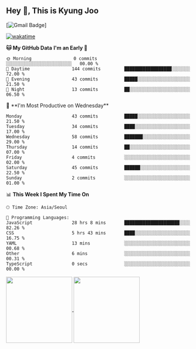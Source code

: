 ## Hey 👋, This is Kyung Joo

[![Gmail Badge](https://img.shields.io/badge/Gmail-d14836?style=flat-square&logo=Gmail&logoColor=white&link=mailto:joou3982@gmail.com)]

[![wakatime](https://wakatime.com/badge/user/018d1ca9-f45f-41c7-8716-a5f010f313d0.svg)](https://wakatime.com/@018d1ca9-f45f-41c7-8716-a5f010f313d0)



<!--START_SECTION:waka-->
**🐱 My GitHub Data** 
<a>
**I'm an Early 🐤** 

```text
🌞 Morning                0 commits           ░░░░░░░░░░░░░░░░░░░░░░░░░   00.00 % 
🌆 Daytime                144 commits         ██████████████████░░░░░░░   72.00 % 
🌃 Evening                43 commits          █████░░░░░░░░░░░░░░░░░░░░   21.50 % 
🌙 Night                  13 commits          ██░░░░░░░░░░░░░░░░░░░░░░░   06.50 % 
```
</a>

<a>
  📅 **I'm Most Productive on Wednesday** 

```text
Monday                   43 commits          █████░░░░░░░░░░░░░░░░░░░░   21.50 % 
Tuesday                  34 commits          ████░░░░░░░░░░░░░░░░░░░░░   17.00 % 
Wednesday                58 commits          ███████░░░░░░░░░░░░░░░░░░   29.00 % 
Thursday                 14 commits          ██░░░░░░░░░░░░░░░░░░░░░░░   07.00 % 
Friday                   4 commits           ░░░░░░░░░░░░░░░░░░░░░░░░░   02.00 % 
Saturday                 45 commits          ██████░░░░░░░░░░░░░░░░░░░   22.50 % 
Sunday                   2 commits           ░░░░░░░░░░░░░░░░░░░░░░░░░   01.00 % 
```
</a>



📊 **This Week I Spent My Time On** 

```text
🕑︎ Time Zone: Asia/Seoul

💬 Programming Languages: 
JavaScript               28 hrs 8 mins       █████████████████████░░░░   82.26 % 
CSS                      5 hrs 43 mins       ████░░░░░░░░░░░░░░░░░░░░░   16.75 % 
YAML                     13 mins             ░░░░░░░░░░░░░░░░░░░░░░░░░   00.68 % 
Other                    6 mins              ░░░░░░░░░░░░░░░░░░░░░░░░░   00.31 % 
TypeScript               0 secs              ░░░░░░░░░░░░░░░░░░░░░░░░░   00.00 % 

```
<!--END_SECTION:waka-->

<a href="https://github.com/kzoou2/github-readme-stats">
  <img height=180 align="center" src="https://github-readme-stats.vercel.app/api?username=kzoou2&show_icons=true&theme=ayu-mirage" />
</a>
<a href="https://github.com/anuraghazra/convoychat">
  <img height=180 align="center" src="https://github-readme-stats.vercel.app/api/top-langs?username=kzoou2&layout=compact&langs_count=8&card_width=320&theme=ayu-mirage" />
</a>



